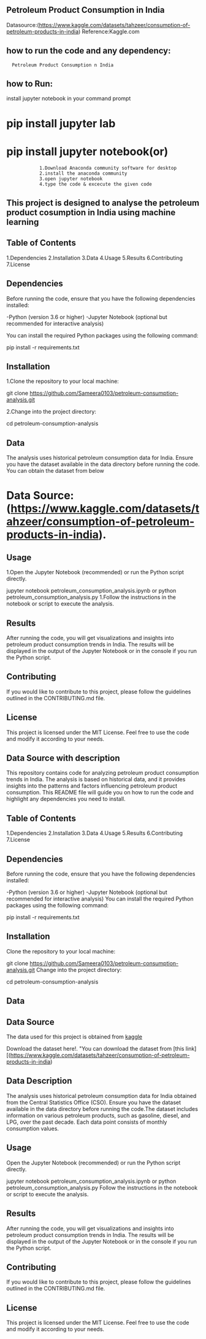 ## Petroleum Product Consumption in India

Datasource:(https://www.kaggle.com/datasets/tahzeer/consumption-of-petroleum-products-in-india)
Reference:Kaggle.com

## how to run the code and any dependency:
      Petroleum Product Consumption n India

## how to Run:
install jupyter notebook in your command prompt
  # pip install jupyter lab
  # pip install jupyter notebook(or)
                1.Download Anaconda community software for desktop
                2.install the anaconda community
                3.open jupyter notebook
                4.type the code & excecute the given code
## This project is designed to analyse the petroleum product cosumption in India using machine learning 

## Table of Contents
1.Dependencies
2.Installation
3.Data
4.Usage
5.Results
6.Contributing
7.License

## Dependencies
Before running the code, ensure that you have the following dependencies installed:

-Python (version 3.6 or higher)
-Jupyter Notebook (optional but recommended for interactive analysis)

You can install the required Python packages using the following command:

pip install -r requirements.txt

## Installation
1.Clone the repository to your local machine:

git clone https://github.com/Sameera0103/petroleum-consumption-analysis.git

2.Change into the project directory:

cd petroleum-consumption-analysis

## Data
The analysis uses historical petroleum consumption data for India. Ensure you have the dataset available in the data directory before running the code. You can obtain the dataset from below

# Data Source:(https://www.kaggle.com/datasets/tahzeer/consumption-of-petroleum-products-in-india).

## Usage
1.Open the Jupyter Notebook (recommended) or run the Python script directly.

jupyter notebook petroleum_consumption_analysis.ipynb
or
python petroleum_consumption_analysis.py
1.Follow the instructions in the notebook or script to execute the analysis.

## Results
After running the code, you will get visualizations and insights into petroleum product consumption trends in India. The results will be displayed in the output of the Jupyter Notebook or in the console if you run the Python script.

## Contributing
If you would like to contribute to this project, please follow the guidelines outlined in the CONTRIBUTING.md file.

## License
This project is licensed under the MIT License. Feel free to use the code and modify it according to your needs.







## Data Source with description
This repository contains code for analyzing petroleum product consumption trends in India. The analysis is based on historical data, and it provides insights into the patterns and factors influencing petroleum product consumption. This README file will guide you on how to run the code and highlight any dependencies you need to install.

## Table of Contents
1.Dependencies
2.Installation
3.Data
4.Usage
5.Results
6.Contributing
7.License

## Dependencies
Before running the code, ensure that you have the following dependencies installed:

-Python (version 3.6 or higher)
-Jupyter Notebook (optional but recommended for interactive analysis)
You can install the required Python packages using the following command:

pip install -r requirements.txt

## Installation
Clone the repository to your local machine:

git clone https://github.com/Sameera0103/petroleum-consumption-analysis.git
Change into the project directory:

cd petroleum-consumption-analysis

## Data

## Data Source

The data used for this project is obtained from [kaggle]([https://www.Kaggle.com/datasets])

Download the dataset here!. "You can download the dataset from [this link][(https://www.kaggle.com/datasets/tahzeer/consumption-of-petroleum-products-in-india)

## Data Description
The analysis uses historical petroleum consumption data for India obtained from the Central Statistics Office (CSO). Ensure you have the dataset available in the data directory before running the code.The dataset includes information on various petroleum products, such as gasoline, diesel, and LPG, over the past decade. Each data point consists of monthly consumption values.

## Usage
Open the Jupyter Notebook (recommended) or run the Python script directly.

jupyter notebook petroleum_consumption_analysis.ipynb
or
python petroleum_consumption_analysis.py
Follow the instructions in the notebook or script to execute the analysis.
## Results
After running the code, you will get visualizations and insights into petroleum product consumption trends in India. The results will be displayed in the output of the Jupyter Notebook or in the console if you run the Python script.

## Contributing
If you would like to contribute to this project, please follow the guidelines outlined in the CONTRIBUTING.md file.

## License
This project is licensed under the MIT License. Feel free to use the code and modify it according to your needs.

